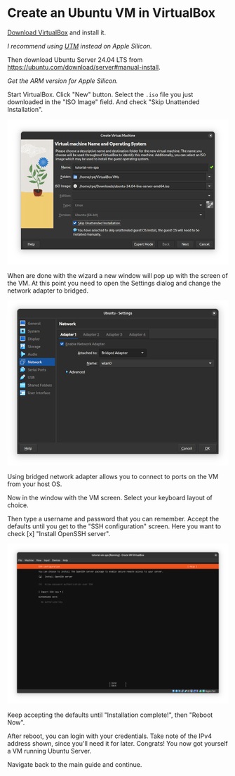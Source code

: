 # Create an Ubuntu VM in VirtualBox

[Download VirtualBox](https://www.virtualbox.org/wiki/Downloads) and install
it.

_I recommend using [UTM](https://mac.getutm.app/) instead on Apple Silicon._

Then download Ubuntu Server 24.04 LTS from
<https://ubuntu.com/download/server#manual-install>.

_Get the ARM version for Apple Silicon._

Start VirtualBox.
Click "New" button.
Select the `.iso` file you just downloaded in the "ISO Image" field.
And check "Skip Unattended Installation".

![Create VM from Ubuntu ISO](./vb-create-vm.png)

When are done with the wizard a new window will pop up with the screen of the
VM.
At this point you need to open the Settings dialog and change the network
adapter to bridged.

![Bridged network adapter](./vb-bridged-network.png)

Using bridged network adapter allows you to connect to ports on the VM from
your host OS.

Now in the window with the VM screen.
Select your keyboard layout of choice.

Then type a username and password that you can remember.
Accept the defaults until you get to the "SSH configuration" screen.
Here you want to check [x] "Install OpenSSH server".

![Install OpenSSH server](./vb-ssh-config.png)

Keep accepting the defaults until "Installation complete!", then "Reboot Now".

After reboot, you can login with your credentials.
Take note of the IPv4 address shown, since you'll need it for later.
Congrats! You now got yourself a VM running Ubuntu Server.

Navigate back to the main guide and continue.
